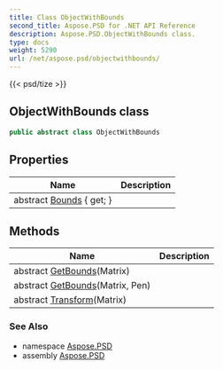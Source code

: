```yaml
---
title: Class ObjectWithBounds
second_title: Aspose.PSD for .NET API Reference
description: Aspose.PSD.ObjectWithBounds class. 
type: docs
weight: 5290
url: /net/aspose.psd/objectwithbounds/
---
```

{{< psd/tize >}}
## ObjectWithBounds class

```csharp
public abstract class ObjectWithBounds
```

## Properties

| Name | Description |
| --- | --- |
| abstract [Bounds](../../aspose.psd/objectwithbounds/bounds/) { get; } |  |

## Methods

| Name | Description |
| --- | --- |
| abstract [GetBounds](../../aspose.psd/objectwithbounds/getbounds/#getbounds)(Matrix) |  |
| abstract [GetBounds](../../aspose.psd/objectwithbounds/getbounds/#getbounds_1)(Matrix, Pen) |  |
| abstract [Transform](../../aspose.psd/objectwithbounds/transform/)(Matrix) |  |

### See Also

* namespace [Aspose.PSD](../../aspose.psd/)
* assembly [Aspose.PSD](../../)


